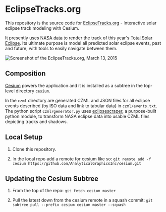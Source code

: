 # EclipseTracks.org

This repository is the source code for [EclipseTracks.org](http://eclipsetracks.org) - Interactive solar eclipse track modeling with Cesium.

It presently uses [NASA data](http://eclipse.gsfc.nasa.gov/SEpath/SEpath2001/SE2015Mar20Tpath.html) to render the track of this year's [Total Solar Eclipse](http://eclipse.gsfc.nasa.gov/SEgoogle/SEgoogle2001/SE2015Mar20Tgoogle.html). Its ultimate purpose is model all predicted solar eclipse events, past and future, with tools to easily navigate between them.

![Screenshot of the EclipseTracks.org, March 13, 2015](http://i.imgur.com/ezfdH04.png)

## Composition

[Cesium](https://github.com/AnalyticalGraphicsInc/cesium) powers the application and it is installed as a subtree in the top-level directory `cesium`.

In the `czml` directory are generated CZML and JSON files for all eclipse events described (by ISO data and link to tabular data) in `czml/events.txt`. The python script `czml/generator.py` uses [eclipsescraper](https://github.com/Frencil/eclipsescraper), a purpose-built python module, to transform NASA eclipse data into usable CZML files depicting tracks and shadows.

## Local Setup

1. Clone this repository.

2. In the local repo add a remote for cesium like so:
`git remote add -f cesium https://github.com/AnalyticalGraphicsInc/cesium.git`

## Updating the Cesium Subtree

1. From the top of the repo:
`git fetch cesium master`

2. Pull the latest down from the cesium remote in a squash commit:
`git subtree pull --prefix cesium cesium master --squash`
